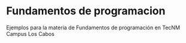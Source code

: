 # Fundamentos de programacion
Ejemplos para la materia de Fundamentos de programación en TecNM Campus Los Cabos
